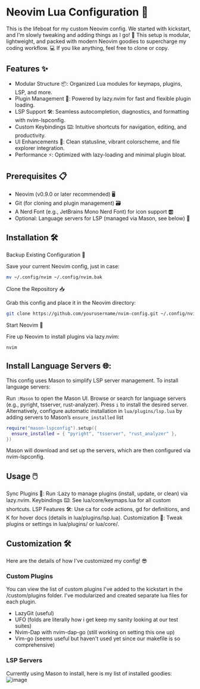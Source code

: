 # Neovim Lua Configuration 🚀
This is the lifeboat for my custom Neovim config. We started with kickstart, and I'm slowly tweaking and adding things as I go! 🌟 This setup is modular, lightweight, and packed with modern Neovim goodies to supercharge my coding workflow. 💻 If you like anything, feel free to clone or copy.

## Features ✨

- Modular Structure 📦: Organized Lua modules for keymaps, plugins, LSP, and more.
- Plugin Management 🔌: Powered by lazy.nvim for fast and flexible plugin loading.
- LSP Support 🛠️: Seamless autocompletion, diagnostics, and formatting with nvim-lspconfig.
- Custom Keybindings ⌨️: Intuitive shortcuts for navigation, editing, and productivity.
- UI Enhancements 🎨: Clean statusline, vibrant colorscheme, and file explorer integration.
- Performance ⚡: Optimized with lazy-loading and minimal plugin bloat.

## Prerequisites 📋

- Neovim (v0.9.0 or later recommended) 🖥️
- Git (for cloning and plugin management) 🗃️
- A Nerd Font (e.g., JetBrains Mono Nerd Font) for icon support 🆎
- Optional: Language servers for LSP (managed via Mason, see below) 🔧

## Installation 🛠️

Backup Existing Configuration 🔄

Save your current Neovim config, just in case:
```bash
mv ~/.config/nvim ~/.config/nvim.bak
```

Clone the Repository 📥

Grab this config and place it in the Neovim directory:
```bash
git clone https://github.com/yourusername/nvim-config.git ~/.config/nvim
```

Start Neovim 🚀

Fire up Neovim to install plugins via lazy.nvim:
```bash
nvim
```

## Install Language Servers 🌐:
This config uses Mason to simplify LSP server management. To install language servers:

Run `:Mason` to open the Mason UI.
Browse or search for language servers (e.g., pyright, tsserver, rust-analyzer).
Press `i` to install the desired server.
Alternatively, configure automatic installation in `lua/plugins/lsp.lua` by adding servers to Mason’s `ensure_installed` list
```lua
require("mason-lspconfig").setup({
  ensure_installed = { "pyright", "tsserver", "rust_analyzer" },
})
```

Mason will download and set up the servers, which are then configured via nvim-lspconfig.

## Usage 🖱️

Sync Plugins 🔄: Run :Lazy to manage plugins (install, update, or clean) via lazy.nvim.
Keybindings ⌨️: See lua/core/keymaps.lua for all custom shortcuts.
LSP Features 🛠️: Use <leader>ca for code actions, gd for definitions, and K for hover docs (details in lua/plugins/lsp.lua).
Customization 🎨: Tweak plugins or settings in lua/plugins/ or lua/core/.

## Customization 🛠️
Here are the details of how I've customized my config! 😎

### Custom Plugins

You can view the list of custom plugins I've added to the kickstart in the /custom/plugins folder. I've modularized and created separate lua files for each plugin.

- LazyGit (useful)
- UFO (folds are literally how i get keep my sanity looking at our test suites)
- Nvim-Dap with nvim-dap-go (still working on setting this one up)
- Vim-go (seems useful but haven't used yet since our makefile is so comprehensive)

### LSP Servers 

Currently using Mason to install, here is my list of installed goodies: 
![image](https://github.com/user-attachments/assets/5aa45055-5afc-4707-a852-57d852e2c8f0)

